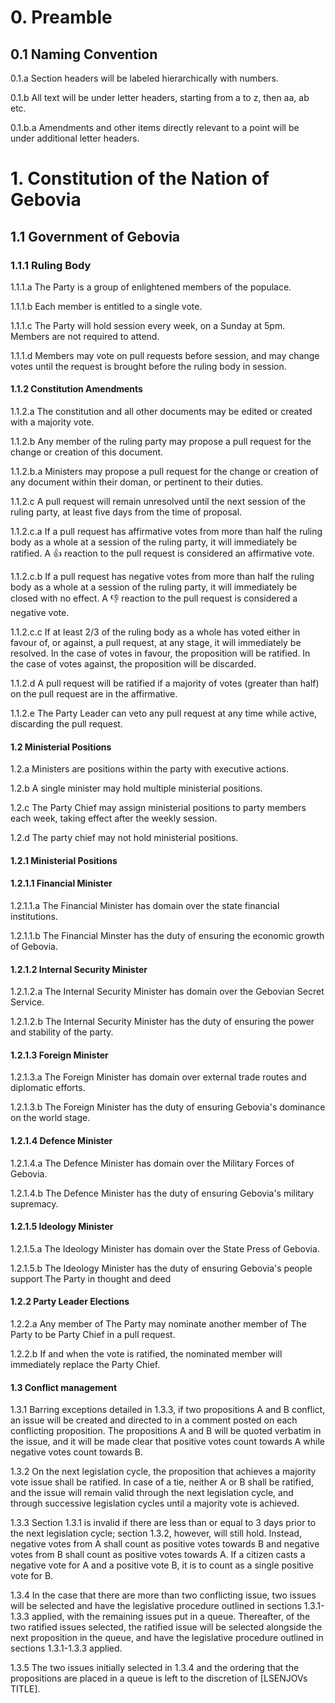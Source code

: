 # 0. Preamble

## 0.1 Naming Convention

0.1.a Section headers will be labeled hierarchically with numbers.

0.1.b All text will be under letter headers, starting from a to z, then aa, ab etc.

0.1.b.a Amendments and other items directly relevant to a point will be under additional letter headers.

# 1. Constitution of the Nation of Gebovia

## 1.1 Government of Gebovia

### 1.1.1 Ruling Body

1.1.1.a The Party is a group of enlightened members of the populace.

1.1.1.b Each member is entitled to a single vote.

1.1.1.c The Party will hold session every week, on a Sunday at 5pm. Members are not required to attend.

1.1.1.d Members may vote on pull requests before session, and may change votes until the request is brought before the ruling body in session.

#### 1.1.2 Constitution Amendments

1.1.2.a The constitution and all other documents may be edited or created with a majority vote.

1.1.2.b Any member of the ruling party may propose a pull request for the change or creation of this document.

1.1.2.b.a Ministers may propose a pull request for the change or creation of any document within their doman, or pertinent to their duties.

1.1.2.c A pull request will remain unresolved until the next session of the ruling party, at least five days from the time of proposal.

1.1.2.c.a If a pull request has affirmative votes from more than half the ruling body as a whole at a session of the ruling party, it will immediately be ratified. A :+1: reaction to the pull request is considered an affirmative vote.

1.1.2.c.b If a pull request has negative votes from more than half the ruling body as a whole at a session of the ruling party, it will immediately be closed with no effect. A :-1: reaction to the pull request is considered a negative vote.

1.1.2.c.c If at least 2/3 of the ruling body as a whole has voted either in favour of, or against, a pull request, at any stage, it will immediately be resolved. In the case of votes in favour, the proposition will be ratified. In the case of votes against, the proposition will be discarded.

1.1.2.d A pull request will be ratified if a majority of votes (greater than half) on the pull request are in the affirmative.

1.1.2.e The Party Leader can veto any pull request at any time while active, discarding the pull request.

#### 1.2 Ministerial Positions

1.2.a Ministers are positions within the party with executive actions.

1.2.b A single minister may hold multiple ministerial positions.

1.2.c The Party Chief may assign ministerial positions to party members each week, taking effect after the weekly session.

1.2.d The party chief may not hold ministerial positions.

#### 1.2.1 Ministerial Positions

#### 1.2.1.1 Financial Minister

1.2.1.1.a The Financial Minister has domain over the state financial institutions.

1.2.1.1.b The Financial Minster has the duty of ensuring the economic growth of Gebovia.

#### 1.2.1.2 Internal Security Minister

1.2.1.2.a The Internal Security Minister has domain over the Gebovian Secret Service.

1.2.1.2.b The Internal Security Minister has the duty of ensuring the power and stability of the party.

#### 1.2.1.3 Foreign Minister

1.2.1.3.a The Foreign Minister has domain over external trade routes and diplomatic efforts.

1.2.1.3.b The Foreign Minister has the duty of ensuring Gebovia's dominance on the world stage.

#### 1.2.1.4 Defence Minister

1.2.1.4.a The Defence Minister has domain over the Military Forces of Gebovia.

1.2.1.4.b The Defence Minister has the duty of ensuring Gebovia's military supremacy.

#### 1.2.1.5 Ideology Minister

1.2.1.5.a The Ideology Minister has domain over the State Press of Gebovia.

1.2.1.5.b The Ideology Minister has the duty of ensuring Gebovia's people support The Party in thought and deed

#### 1.2.2 Party Leader Elections

1.2.2.a Any member of The Party may nominate another member of The Party to be Party Chief in a pull request.

1.2.2.b If and when the vote is ratified, the nominated member will immediately replace the Party Chief.

#### 1.3 Conflict management

1.3.1 Barring exceptions detailed in 1.3.3, if two propositions A and B conflict, an issue will be created and directed to in a comment posted on each conflicting proposition.  The propositions A and B will be quoted verbatim in the issue, and it will be made clear that positive votes count towards A while negative votes count towards B. 

1.3.2 On the next legislation cycle, the proposition that achieves a majority vote issue shall be ratified. In case of a tie, neither A or B shall be ratified, and the issue will remain valid through the next legislation cycle, and through successive legislation cycles until a majority vote is achieved.

1.3.3 Section 1.3.1 is invalid if there are less than or equal to 3 days prior to the next legislation cycle; section 1.3.2, however, will still hold. Instead, negative votes from A shall count as positive votes towards B and negative votes from B shall count as positive votes towards A. If a citizen casts a negative vote for A and a positive vote B, it is to count as a single positive vote for B. 

1.3.4 In the case that there are more than two conflicting issue, two issues will be selected and have the legislative procedure outlined in sections 1.3.1-1.3.3 applied, with the remaining issues put in a queue.  Thereafter, of the two ratified issues selected, the ratified issue will be selected alongside the next proposition in the queue, and have the legislative procedure outlined in sections 1.3.1-1.3.3 applied.

1.3.5 The two issues initially selected in 1.3.4 and the ordering that the propositions are placed in a queue is left to the discretion of [LSENJOVs TITLE].
